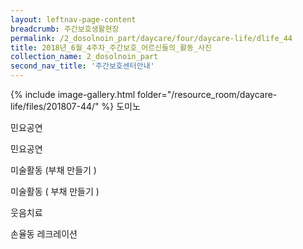 ```yaml
--- 
layout: leftnav-page-content 
breadcrumb: 주간보호생활현장 
permalink: /2_dosolnoin_part/daycare/four/daycare-life/dlife_44
title: 2018년_6월_4주차_주간보호_어르신들의_활동_사진
collection_name: 2_dosolnoin_part
second_nav_title: '주간보호센터안내' 
---
```

{% include image-gallery.html folder="/resource_room/daycare-life/files/201807-44/" %}
도미노

민요공연

민요공연

미술활동 (부채 만들기 )

미술활동 ( 부채 만들기 )

웃음치료

손율동 레크레이션